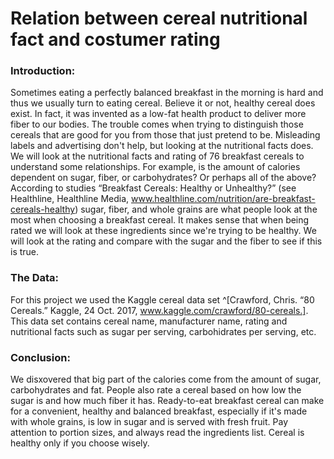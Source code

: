 # **Relation between cereal nutritional fact and costumer rating**

### **Introduction:** 
Sometimes eating a perfectly balanced breakfast in the morning is hard and thus we usually turn to eating cereal.
Believe it or not, healthy cereal does exist. In fact, it was invented as a low-fat health product to deliver more fiber to our bodies.
The trouble comes when trying to distinguish those cereals that are good for you from those that just pretend to be.
Misleading labels and advertising don't help, but looking at the nutritional facts does. 
We will look at the nutritional facts and rating of 76 breakfast cereals to understand some relationships.
For example, is the amount of calories dependent on sugar, fiber, or carbohydrates? Or perhaps all of the above? 
According to studies “Breakfast Cereals: Healthy or Unhealthy?” (see Healthline, Healthline Media, www.healthline.com/nutrition/are-breakfast-cereals-healthy)
sugar, fiber, and whole grains are what people look at the most when choosing a breakfast cereal. 
It makes sense that when being rated we will look at these ingredients since we're trying to be healthy. 
We will look at the rating and compare with the sugar and the fiber to see if this is true. 

### **The Data:**
For this project we used the Kaggle cereal data set ^[Crawford, Chris. “80 Cereals.” Kaggle, 24 Oct. 2017, www.kaggle.com/crawford/80-cereals.].
This data set contains cereal name, manufacturer name, rating and nutritional facts such as sugar per serving, carbohidrates per serving, etc.

### **Conclusion:**
We disxovered that big part of the calories come from the amount of sugar, carbohydrates and fat. 
People also rate a cereal based on how low the sugar is and how much fiber it has. 
Ready-to-eat breakfast cereal can make for a convenient, healthy and balanced breakfast, especially if it's made with whole grains, is low in sugar and is served with fresh fruit. Pay attention to portion sizes, and always read the ingredients list. Cereal is healthy only if you choose wisely. 

